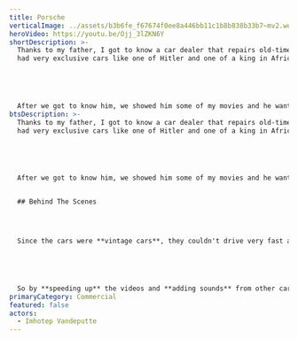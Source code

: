 ```yaml
---
title: Porsche
verticalImage: ../assets/b3b6fe_f67674f0ee8a446bb11c1b8b838b33b7~mv2.webp
heroVideo: https://youtu.be/Ojj_3lZKN6Y
shortDescription: >-
  Thanks to my father, I got to know a car dealer that repairs old-timers. He
  had very exclusive cars like one of Hitler and one of a king in Africa.


   


  After we got to know him, we showed him some of my movies and he wanted one too as there were three super exclusive Porsche's coming over.
btsDescription: >-
  Thanks to my father, I got to know a car dealer that repairs old-timers. He
  had very exclusive cars like one of Hitler and one of a king in Africa.


   


  After we got to know him, we showed him some of my movies and he wanted one too as there were three super exclusive Porsche's coming over.


  ## Behind The Scenes




  Since the cars were **vintage cars**, they couldn't drive very fast and the engines couldn't make much noise. Still, I wanted to make it a short and very fast film.


   


  So by **speeding up** the videos and **adding sounds** from other cars, I've achieved a surreal yet unique vintage car film.
primaryCategory: Commercial
featured: false
actors:
  - Imhotep Vandeputte
---
```

